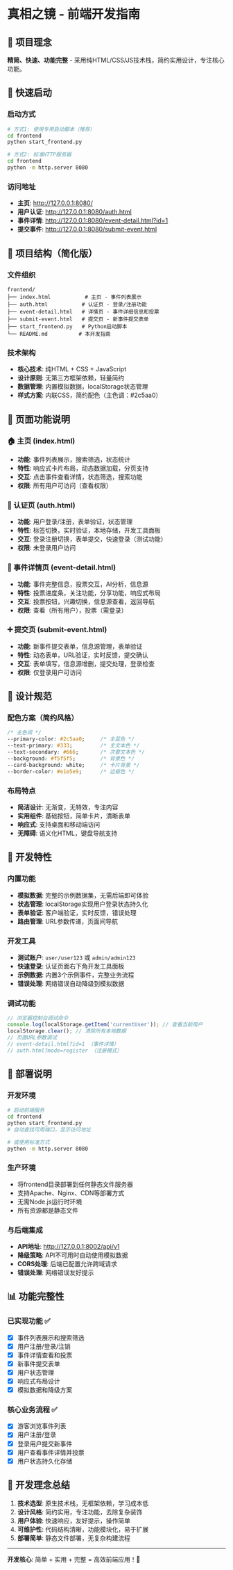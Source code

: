 # 真相之镜 - 前端开发指南

## 🎯 项目理念

**精简、快速、功能完整** - 采用纯HTML/CSS/JS技术栈，简约实用设计，专注核心功能。

## 🚀 快速启动

### 启动方式
```bash
# 方式1: 使用专用启动脚本（推荐）
cd frontend
python start_frontend.py

# 方式2: 标准HTTP服务器
cd frontend  
python -m http.server 8080
```

### 访问地址
- **主页**: http://127.0.0.1:8080/
- **用户认证**: http://127.0.0.1:8080/auth.html
- **事件详情**: http://127.0.0.1:8080/event-detail.html?id=1
- **提交事件**: http://127.0.0.1:8080/submit-event.html

## 📁 项目结构（简化版）

### 文件组织
```
frontend/
├── index.html           # 主页 - 事件列表展示
├── auth.html           # 认证页 - 登录/注册功能
├── event-detail.html   # 详情页 - 事件详细信息和投票
├── submit-event.html   # 提交页 - 新事件提交表单
├── start_frontend.py   # Python启动脚本
└── README.md          # 本开发指南
```

### 技术架构
- **核心技术**: 纯HTML + CSS + JavaScript
- **设计原则**: 无第三方框架依赖，轻量简约
- **数据管理**: 内置模拟数据，localStorage状态管理
- **样式方案**: 内联CSS，简约配色（主色调：#2c5aa0）

## 📱 页面功能说明

### 🏠 主页 (index.html)
- **功能**: 事件列表展示，搜索筛选，状态统计
- **特性**: 响应式卡片布局，动态数据加载，分页支持
- **交互**: 点击事件查看详情，状态筛选，搜索功能
- **权限**: 所有用户可访问（查看权限）

### 🔐 认证页 (auth.html) 
- **功能**: 用户登录/注册，表单验证，状态管理
- **特性**: 标签切换，实时验证，本地存储，开发工具面板
- **交互**: 登录注册切换，表单提交，快速登录（测试功能）
- **权限**: 未登录用户访问

### 📄 事件详情页 (event-detail.html)
- **功能**: 事件完整信息，投票交互，AI分析，信息源
- **特性**: 投票进度条，关注功能，分享功能，响应式布局
- **交互**: 投票按钮，兴趣切换，信息源查看，返回导航
- **权限**: 查看（所有用户），投票（需登录）

### ➕ 提交页 (submit-event.html)
- **功能**: 新事件提交表单，信息源管理，表单验证
- **特性**: 动态表单，URL验证，实时反馈，提交确认
- **交互**: 表单填写，信息源增删，提交处理，登录检查
- **权限**: 仅登录用户可访问

## 🎨 设计规范

### 配色方案（简约风格）
```css
/* 主色调 */
--primary-color: #2c5aa0;     /* 主蓝色 */
--text-primary: #333;         /* 主文本色 */
--text-secondary: #666;       /* 次要文本色 */
--background: #f5f5f5;        /* 背景色 */
--card-background: white;     /* 卡片背景 */
--border-color: #e1e5e9;      /* 边框色 */
```

### 布局特点
- **简洁设计**: 无渐变，无特效，专注内容
- **实用组件**: 基础按钮，简单卡片，清晰表单
- **响应式**: 支持桌面和移动端访问
- **无障碍**: 语义化HTML，键盘导航支持

## 🔧 开发特性

### 内置功能
- **模拟数据**: 完整的示例数据集，无需后端即可体验
- **状态管理**: localStorage实现用户登录状态持久化
- **表单验证**: 客户端验证，实时反馈，错误处理
- **路由管理**: URL参数传递，页面间导航

### 开发工具
- **测试账户**: `user/user123` 或 `admin/admin123`
- **快速登录**: 认证页面右下角开发工具面板
- **示例数据**: 内置3个示例事件，完整业务流程
- **错误处理**: 网络错误自动降级到模拟数据

### 调试功能
```javascript
// 浏览器控制台调试命令
console.log(localStorage.getItem('currentUser')); // 查看当前用户
localStorage.clear(); // 清除所有本地数据
// 页面URL参数调试
// event-detail.html?id=1 （事件详情）
// auth.html?mode=register （注册模式）
```

## 🚀 部署说明

### 开发环境
```bash
# 启动前端服务
cd frontend
python start_frontend.py
# 自动查找可用端口，显示访问地址

# 或使用标准方式
python -m http.server 8080
```

### 生产环境
- 将frontend目录部署到任何静态文件服务器
- 支持Apache、Nginx、CDN等部署方式
- 无需Node.js运行时环境
- 所有资源都是静态文件

### 与后端集成
- **API地址**: http://127.0.0.1:8002/api/v1
- **降级策略**: API不可用时自动使用模拟数据
- **CORS处理**: 后端已配置允许跨域请求
- **错误处理**: 网络错误友好提示

## 📊 功能完整性

### 已实现功能 ✅
- [x] 事件列表展示和搜索筛选
- [x] 用户注册/登录/注销
- [x] 事件详情查看和投票
- [x] 新事件提交表单
- [x] 用户状态管理
- [x] 响应式布局设计
- [x] 模拟数据和降级方案

### 核心业务流程 ✅
- [x] 游客浏览事件列表
- [x] 用户注册/登录
- [x] 登录用户提交新事件  
- [x] 用户查看事件详情并投票
- [x] 用户状态持久化存储

## 🎯 开发理念总结

1. **技术选型**: 原生技术栈，无框架依赖，学习成本低
2. **设计风格**: 简约实用，专注功能，去除复杂装饰
3. **用户体验**: 快速响应，友好提示，操作简单
4. **可维护性**: 代码结构清晰，功能模块化，易于扩展
5. **部署简单**: 静态文件部署，无复杂构建流程

---

**开发核心**: 简单 + 实用 + 完整 = 高效前端应用！🎯